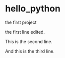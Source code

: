 # hello_python
the first project

the first line edited.

This is the second line.

And this is the third line.

